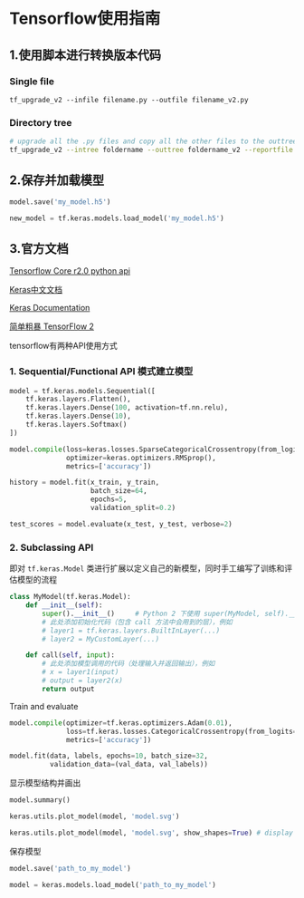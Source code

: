 # Tensorflow使用指南



## 1.使用脚本进行转换版本代码

### Single file

```
tf_upgrade_v2 --infile filename.py --outfile filename_v2.py
```

### Directory tree


```bash
# upgrade all the .py files and copy all the other files to the outtree
tf_upgrade_v2 --intree foldername --outtree foldername_v2 --reportfile report.txt
```



## 2.保存并加载模型

```python
model.save('my_model.h5')

new_model = tf.keras.models.load_model('my_model.h5')
```



## 3.官方文档

[Tensorflow Core r2.0 python api](https://www.tensorflow.org/api_docs/python/tf) 

[Keras中文文档](https://keras.io/zh/)

[Keras Documentation](https://keras.io/)



[简单粗暴 TensorFlow 2](https://tf.wiki/index.html)





tensorflow有两种API使用方式

### 1. Sequential/Functional API 模式建立模型

```python
model = tf.keras.models.Sequential([
    tf.keras.layers.Flatten(),
    tf.keras.layers.Dense(100, activation=tf.nn.relu),
    tf.keras.layers.Dense(10),
    tf.keras.layers.Softmax()
])
```

```python
model.compile(loss=keras.losses.SparseCategoricalCrossentropy(from_logits=True),
              optimizer=keras.optimizers.RMSprop(),
              metrics=['accuracy'])

history = model.fit(x_train, y_train,
                    batch_size=64,
                    epochs=5,
                    validation_split=0.2)

test_scores = model.evaluate(x_test, y_test, verbose=2)
```



### 2. Subclassing API 

即对 `tf.keras.Model` 类进行扩展以定义自己的新模型，同时手工编写了训练和评估模型的流程

```python
class MyModel(tf.keras.Model):
    def __init__(self):
        super().__init__()     # Python 2 下使用 super(MyModel, self).__init__()
        # 此处添加初始化代码（包含 call 方法中会用到的层），例如
        # layer1 = tf.keras.layers.BuiltInLayer(...)
        # layer2 = MyCustomLayer(...)

    def call(self, input):
        # 此处添加模型调用的代码（处理输入并返回输出），例如
        # x = layer1(input)
        # output = layer2(x)
        return output
```



 Train and evaluate

```python
model.compile(optimizer=tf.keras.optimizers.Adam(0.01),
              loss=tf.keras.losses.CategoricalCrossentropy(from_logits=True),
              metrics=['accuracy'])
```

```python
model.fit(data, labels, epochs=10, batch_size=32,
          validation_data=(val_data, val_labels))
```







显示模型结构并画出

```python
model.summary()

keras.utils.plot_model(model, 'model.svg')

keras.utils.plot_model(model, 'model.svg', show_shapes=True) # display the input and output shapes
```

保存模型

```python
model.save('path_to_my_model')

model = keras.models.load_model('path_to_my_model')
```

